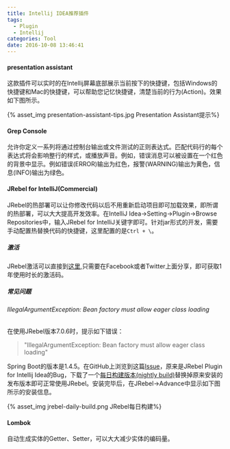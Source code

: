 ```yaml
---
title: Intellij IDEA推荐插件
tags:
  - Plugin
  - Intellij
categories: Tool
date: 2016-10-08 13:46:41
---
```



#### presentation assistant

这款插件可以实时的在Intellij屏幕底部展示当前按下的快捷键，包括Windows的快捷键和Mac的快捷键，可以帮助您记忆快捷键，清楚当前的行为(Action)。效果如下图所示。

<!-- more -->

{% asset_img presentation-assistant-tips.jpg Presentation Assistant提示%}

#### Grep Console

允许你定义一系列将通过控制台输出或文件测试的正则表达式。匹配代码行的每个表达式将会影响整行的样式，或播放声音。例如，错误消息可以被设置在一个红色的背景中显示。例如错误(ERROR)输出为红色，报警(WARNING)输出为黄色，信息(INFO)输出为绿色。

#### JRebel for IntelliJ(Commercial)

JRebel的热部署可以让你修改代码以后不用重新启动项目即可加载效果，即所谓的热部署，可以大大提高开发效率。在IntelliJ Idea->Setting->Plugin->Browse Repositories中，输入JRebel for IntelliJ关键字即可。针对jar形式的开发，需要手动配置热替换代码的快捷键，这里配置的是`Ctrl + \`。

##### 激活

JRebel激活可以直接到[这里](https://my.jrebel.com),只需要在Facebook或者Twitter上面分享，即可获取1年使用时长的激活码。

##### 常见问题

###### IllegalArgumentException: Bean factory must allow eager class loading

在使用JRebel版本7.0.6时，提示如下错误：

> "IllegalArgumentException: Bean factory must allow eager class loading"

Spring Boot的版本是1.4.5。在GitHub上浏览到这篇[Issue](https://github.com/spring-projects/spring-boot/issues/8488)，原来是JRebel Plugin for Intellij Idea的Bug，下载了一个[每日构建版本(nightly build)](https://zeroturnaround.com/software/jrebel/download/nightly-build/)替换掉原来安装的发布版本即可正常使用JRebel。安装完毕后，在JRebel->Advance中显示如下图所示的安装信息。

{% asset_img jrebel-daily-build.png JRebel每日构建%}

#### Lombok

自动生成实体的Getter、Setter，可以大大减少实体的编码量。

